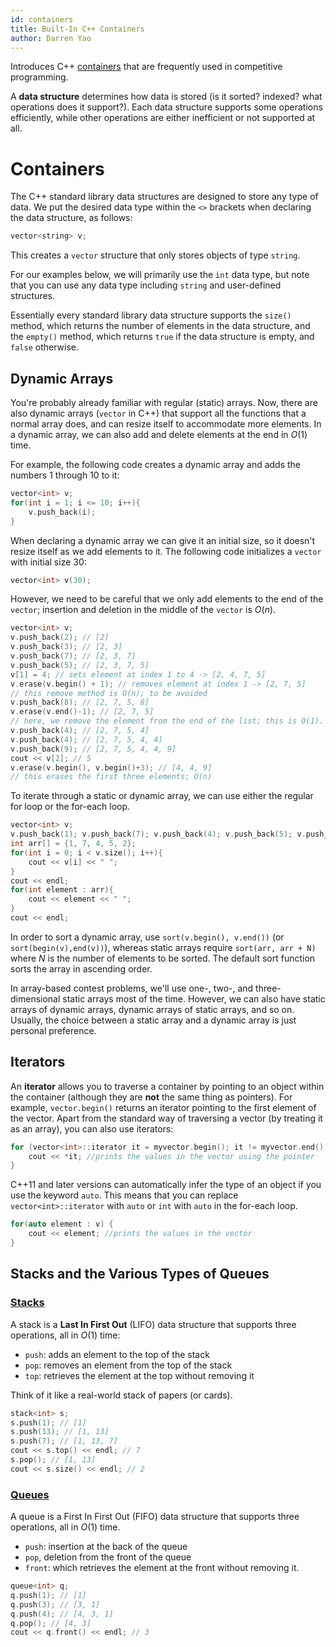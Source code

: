 ```yaml
---
id: containers
title: Built-In C++ Containers
author: Darren Yao
---
```


Introduces C++ [containers](http://www.cplusplus.com/reference/stl/) that are frequently used in competitive programming.

<!-- END DESCRIPTION -->

A **data structure** determines how data is stored (is it sorted? indexed? what operations does it support?). Each data structure supports some operations efficiently, while other operations are either inefficient or not supported at all. 

# Containers

The C++ standard library data structures are designed to store any type of data. We put the desired data type within the `<>` brackets when declaring the data structure, as follows:

```cpp
vector<string> v;
```

This creates a `vector` structure that only stores objects of type `string`.

For our examples below, we will primarily use the `int` data type, but note that you can use any data type including `string` and user-defined structures. 

Essentially every standard library data structure supports the `size()` method, which returns the number of elements in the data structure, and the `empty()` method, which returns `true` if the data structure is empty, and `false` otherwise. 

## Dynamic Arrays

You're probably already familiar with regular (static) arrays. Now, there are also dynamic arrays (`vector` in C++) that support all the functions that a normal array does, and can resize itself to accommodate more elements. In a dynamic array, we can also add and delete elements at the end in $O(1)$ time.

For example, the following code creates a dynamic array and adds the numbers $1$ through $10$ to it:

```cpp
vector<int> v;
for(int i = 1; i <= 10; i++){
    v.push_back(i);
}
```

When declaring a dynamic array we can give it an initial size, so it doesn't resize itself as we add elements to it. The following code initializes a `vector` with initial size $30$:

```cpp
vector<int> v(30);
```

However, we need to be careful that we only add elements to the end of the `vector`; insertion and deletion in the middle of the `vector` is $O(n)$.

```cpp
vector<int> v;
v.push_back(2); // [2]
v.push_back(3); // [2, 3]
v.push_back(7); // [2, 3, 7]
v.push_back(5); // [2, 3, 7, 5]
v[1] = 4; // sets element at index 1 to 4 -> [2, 4, 7, 5]
v.erase(v.begin() + 1); // removes element at index 1 -> [2, 7, 5]
// this remove method is O(n); to be avoided
v.push_back(8); // [2, 7, 5, 8]
v.erase(v.end()-1); // [2, 7, 5]
// here, we remove the element from the end of the list; this is O(1).
v.push_back(4); // [2, 7, 5, 4]
v.push_back(4); // [2, 7, 5, 4, 4]
v.push_back(9); // [2, 7, 5, 4, 4, 9]
cout << v[2]; // 5
v.erase(v.begin(), v.begin()+3); // [4, 4, 9]
// this erases the first three elements; O(n)
```

To iterate through a static or dynamic array, we can use either the regular for loop or the for-each loop.

```cpp
vector<int> v;
v.push_back(1); v.push_back(7); v.push_back(4); v.push_back(5); v.push_back(2);
int arr[] = {1, 7, 4, 5, 2};
for(int i = 0; i < v.size(); i++){
    cout << v[i] << " ";
}
cout << endl;
for(int element : arr){
    cout << element << " ";
}
cout << endl;
```
 
In order to sort a dynamic array, use `sort(v.begin(), v.end())` (or `sort(begin(v),end(v))`), whereas static arrays require `sort(arr, arr + N)` where $N$ is the number of elements to be sorted. The default sort function sorts the array in ascending order.
 
In array-based contest problems, we'll use one-, two-, and three-dimensional static arrays most of the time. However, we can also have static arrays of dynamic arrays, dynamic arrays of static arrays, and so on. Usually, the choice between a static array and a dynamic array is just personal preference.

## Iterators

An **iterator** allows you to traverse a container by pointing to an object within the container (although they are **not** the same thing as pointers). For example, `vector.begin()` returns an iterator pointing to the first element of the vector. Apart from the standard way of traversing a vector (by treating it as an array), you can also use iterators: 

```cpp
for (vector<int>::iterator it = myvector.begin(); it != myvector.end(); ++it) {
    cout << *it; //prints the values in the vector using the pointer
}
```

C++11 and later versions can automatically infer the type of an object if you use the keyword `auto`. This means that you can replace `vector<int>::iterator` with `auto` or `int` with `auto` in the for-each loop.

```cpp
for(auto element : v) {
    cout << element; //prints the values in the vector
}
```

## Stacks and the Various Types of Queues

### [Stacks](http://www.cplusplus.com/reference/stack/stack/)

A stack is a **Last In First Out** (LIFO) data structure that supports three operations, all in $O(1)$ time:

 - `push`: adds an element to the top of the stack
 - `pop`: removes an element from the top of the stack
 - `top`: retrieves the element at the top without removing it

Think of it like a real-world stack of papers (or cards).

```cpp
stack<int> s;
s.push(1); // [1]
s.push(13); // [1, 13]
s.push(7); // [1, 13, 7]
cout << s.top() << endl; // 7
s.pop(); // [1, 13]
cout << s.size() << endl; // 2
```

### [Queues](http://www.cplusplus.com/reference/queue/queue/ )

A queue is a First In First Out (FIFO) data structure that supports three operations, all in $O(1)$ time. 

 - `push`: insertion at the back of the queue
 - `pop`, deletion from the front of the queue 
 - `front`: which retrieves the element at the front without removing it.

```cpp
queue<int> q;
q.push(1); // [1]
q.push(3); // [3, 1]
q.push(4); // [4, 3, 1]
q.pop(); // [4, 3]
cout << q.front() << endl; // 3
```
